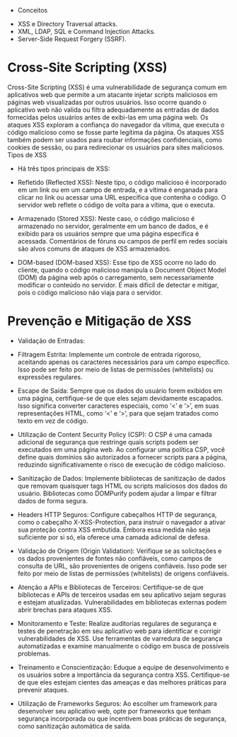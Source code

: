 * Conceitos

- XSS e Directory Traversal attacks.
- XML, LDAP, SQL e Command Injection Attacks.
- Server-Side Request Forgery (SSRF).


# Cross-Site Scripting (XSS)

Cross-Site Scripting (XSS) é uma vulnerabilidade de segurança comum em aplicativos web que permite a um atacante injetar scripts maliciosos em páginas web visualizadas por outros usuários. Isso ocorre quando o aplicativo web não valida ou filtra adequadamente as entradas de dados fornecidas pelos usuários antes de exibi-las em uma página web. Os ataques XSS exploram a confiança do navegador da vítima, que executa o código malicioso como se fosse parte legítima da página. Os ataques XSS também podem ser usados para roubar informações confidenciais, como cookies de sessão, ou para redirecionar os usuários para sites maliciosos.
Tipos de XSS

* Há três tipos principais de XSS:

- Refletido (Reflected XSS): Neste tipo, o código malicioso é incorporado em um link ou em um campo de entrada, e a vítima é enganada para clicar no link ou acessar uma URL específica que contenha o código. O servidor web reflete o código de volta para a vítima, que o executa.

- Armazenado (Stored XSS): Neste caso, o código malicioso é armazenado no servidor, geralmente em um banco de dados, e é exibido para os usuários sempre que uma página específica é acessada. Comentários de fóruns ou campos de perfil em redes sociais são alvos comuns de ataques de XSS armazenados.

- DOM-based (DOM-based XSS): Esse tipo de XSS ocorre no lado do cliente, quando o código malicioso manipula o Document Object Model (DOM) da página web após o carregamento, sem necessariamente modificar o conteúdo no servidor. É mais difícil de detectar e mitigar, pois o código malicioso não viaja para o servidor.


# Prevenção e Mitigação de XSS


* Validação de Entradas:

- Filtragem Estrita: Implemente um controle de entrada rigoroso, aceitando apenas os caracteres necessários para um campo específico. Isso pode ser feito por meio de listas de permissões (whitelists) ou expressões regulares.

- Escape de Saída: Sempre que os dados do usuário forem exibidos em uma página, certifique-se de que eles sejam devidamente escapados. Isso significa converter caracteres especiais, como ‘<’ e ‘>’, em suas representações HTML, como ‘<’ e ‘>’, para que sejam tratados como texto em vez de código.

- Utilização de Content Security Policy (CSP): O CSP é uma camada adicional de segurança que restringe quais scripts podem ser executados em uma página web. Ao configurar uma política CSP, você define quais domínios são autorizados a fornecer scripts para a página, reduzindo significativamente o risco de execução de código malicioso.

- Sanitização de Dados: Implemente bibliotecas de sanitização de dados que removam quaisquer tags HTML ou scripts maliciosos dos dados do usuário. Bibliotecas como DOMPurify podem ajudar a limpar e filtrar dados de forma segura.

- Headers HTTP Seguros: Configure cabeçalhos HTTP de segurança, como o cabeçalho X-XSS-Protection, para instruir o navegador a ativar sua proteção contra XSS embutida. Embora essa medida não seja suficiente por si só, ela oferece uma camada adicional de defesa.

- Validação de Origem (Origin Validation): Verifique se as solicitações e os dados provenientes de fontes não confiáveis, como campos de consulta de URL, são provenientes de origens confiáveis. Isso pode ser feito por meio de listas de permissões (whitelists) de origens confiáveis.

- Atenção a APIs e Bibliotecas de Terceiros: Certifique-se de que bibliotecas e APIs de terceiros usadas em seu aplicativo sejam seguras e estejam atualizadas. Vulnerabilidades em bibliotecas externas podem abrir brechas para ataques XSS.

- Monitoramento e Teste: Realize auditorias regulares de segurança e testes de penetração em seu aplicativo web para identificar e corrigir vulnerabilidades de XSS. Use ferramentas de varredura de segurança automatizadas e examine manualmente o código em busca de possíveis problemas.

- Treinamento e Conscientização: Eduque a equipe de desenvolvimento e os usuários sobre a importância da segurança contra XSS. Certifique-se de que eles estejam cientes das ameaças e das melhores práticas para prevenir ataques.

- Utilização de Frameworks Seguros: Ao escolher um framework para desenvolver seu aplicativo web, opte por frameworks que tenham segurança incorporada ou que incentivem boas práticas de segurança, como sanitização automática de saída.